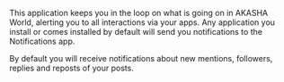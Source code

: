 This application keeps you in the loop on what is going on in AKASHA World, alerting you to all interactions via your apps. Any application you install or comes installed by default will send you notifications to the Notifications app. 

By default you will receive notifications about new mentions, followers, replies and reposts of your posts.